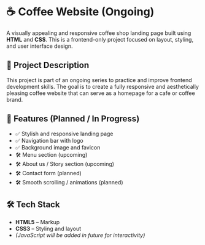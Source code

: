 # ☕ Coffee Website (Ongoing)

A visually appealing and responsive coffee shop landing page built using **HTML** and **CSS**. This is a frontend-only project focused on layout, styling, and user interface design.


## 🧾 Project Description

This project is part of an ongoing series to practice and improve frontend development skills. The goal is to create a fully responsive and aesthetically pleasing coffee website that can serve as a homepage for a cafe or coffee brand.


## 🚀 Features (Planned / In Progress)

- ✅ Stylish and responsive landing page
- ✅ Navigation bar with logo
- ✅ Background image and favicon
- 🛠️ Menu section (upcoming)
- 🛠️ About us / Story section (upcoming)
- 🛠️ Contact form (planned)
- 🛠️ Smooth scrolling / animations (planned)


## 🛠 Tech Stack

- **HTML5** – Markup
- **CSS3** – Styling and layout
- *(JavaScript will be added in future for interactivity)*


